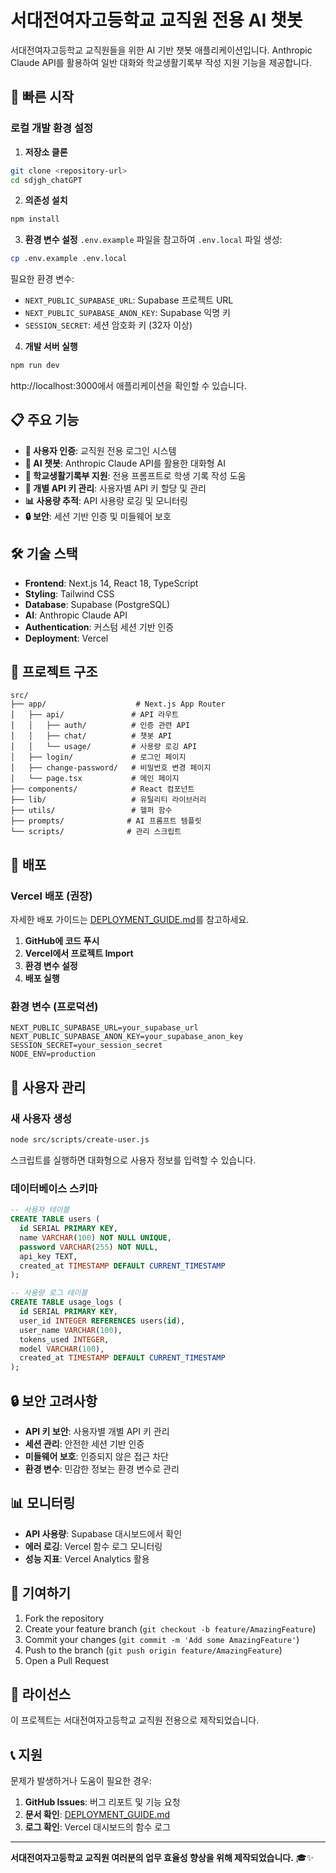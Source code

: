 # 서대전여자고등학교 교직원 전용 AI 챗봇

서대전여자고등학교 교직원들을 위한 AI 기반 챗봇 애플리케이션입니다. Anthropic Claude API를 활용하여 일반 대화와 학교생활기록부 작성 지원 기능을 제공합니다.

## 🚀 빠른 시작

### 로컬 개발 환경 설정

1. **저장소 클론**
```bash
git clone <repository-url>
cd sdjgh_chatGPT
```

2. **의존성 설치**
```bash
npm install
```

3. **환경 변수 설정**
`.env.example` 파일을 참고하여 `.env.local` 파일 생성:
```bash
cp .env.example .env.local
```

필요한 환경 변수:
- `NEXT_PUBLIC_SUPABASE_URL`: Supabase 프로젝트 URL
- `NEXT_PUBLIC_SUPABASE_ANON_KEY`: Supabase 익명 키
- `SESSION_SECRET`: 세션 암호화 키 (32자 이상)

4. **개발 서버 실행**
```bash
npm run dev
```

http://localhost:3000에서 애플리케이션을 확인할 수 있습니다.

## 📋 주요 기능

- **🔐 사용자 인증**: 교직원 전용 로그인 시스템
- **💬 AI 챗봇**: Anthropic Claude API를 활용한 대화형 AI
- **📝 학교생활기록부 지원**: 전용 프롬프트로 학생 기록 작성 도움
- **🔑 개별 API 키 관리**: 사용자별 API 키 할당 및 관리
- **📊 사용량 추적**: API 사용량 로깅 및 모니터링
- **🔒 보안**: 세션 기반 인증 및 미들웨어 보호

## 🛠️ 기술 스택

- **Frontend**: Next.js 14, React 18, TypeScript
- **Styling**: Tailwind CSS
- **Database**: Supabase (PostgreSQL)
- **AI**: Anthropic Claude API
- **Authentication**: 커스텀 세션 기반 인증
- **Deployment**: Vercel

## 📁 프로젝트 구조

```
src/
├── app/                    # Next.js App Router
│   ├── api/               # API 라우트
│   │   ├── auth/          # 인증 관련 API
│   │   ├── chat/          # 챗봇 API
│   │   └── usage/         # 사용량 로깅 API
│   ├── login/             # 로그인 페이지
│   ├── change-password/   # 비밀번호 변경 페이지
│   └── page.tsx           # 메인 페이지
├── components/            # React 컴포넌트
├── lib/                   # 유틸리티 라이브러리
├── utils/                 # 헬퍼 함수
├── prompts/              # AI 프롬프트 템플릿
└── scripts/              # 관리 스크립트
```

## 🔧 배포

### Vercel 배포 (권장)

자세한 배포 가이드는 [DEPLOYMENT_GUIDE.md](./DEPLOYMENT_GUIDE.md)를 참고하세요.

1. **GitHub에 코드 푸시**
2. **Vercel에서 프로젝트 Import**
3. **환경 변수 설정**
4. **배포 실행**

### 환경 변수 (프로덕션)

```
NEXT_PUBLIC_SUPABASE_URL=your_supabase_url
NEXT_PUBLIC_SUPABASE_ANON_KEY=your_supabase_anon_key
SESSION_SECRET=your_session_secret
NODE_ENV=production
```

## 👥 사용자 관리

### 새 사용자 생성

```bash
node src/scripts/create-user.js
```

스크립트를 실행하면 대화형으로 사용자 정보를 입력할 수 있습니다.

### 데이터베이스 스키마

```sql
-- 사용자 테이블
CREATE TABLE users (
  id SERIAL PRIMARY KEY,
  name VARCHAR(100) NOT NULL UNIQUE,
  password VARCHAR(255) NOT NULL,
  api_key TEXT,
  created_at TIMESTAMP DEFAULT CURRENT_TIMESTAMP
);

-- 사용량 로그 테이블
CREATE TABLE usage_logs (
  id SERIAL PRIMARY KEY,
  user_id INTEGER REFERENCES users(id),
  user_name VARCHAR(100),
  tokens_used INTEGER,
  model VARCHAR(100),
  created_at TIMESTAMP DEFAULT CURRENT_TIMESTAMP
);
```

## 🔒 보안 고려사항

- **API 키 보안**: 사용자별 개별 API 키 관리
- **세션 관리**: 안전한 세션 기반 인증
- **미들웨어 보호**: 인증되지 않은 접근 차단
- **환경 변수**: 민감한 정보는 환경 변수로 관리

## 📊 모니터링

- **API 사용량**: Supabase 대시보드에서 확인
- **에러 로깅**: Vercel 함수 로그 모니터링
- **성능 지표**: Vercel Analytics 활용

## 🤝 기여하기

1. Fork the repository
2. Create your feature branch (`git checkout -b feature/AmazingFeature`)
3. Commit your changes (`git commit -m 'Add some AmazingFeature'`)
4. Push to the branch (`git push origin feature/AmazingFeature`)
5. Open a Pull Request

## 📄 라이선스

이 프로젝트는 서대전여자고등학교 교직원 전용으로 제작되었습니다.

## 📞 지원

문제가 발생하거나 도움이 필요한 경우:

1. **GitHub Issues**: 버그 리포트 및 기능 요청
2. **문서 확인**: [DEPLOYMENT_GUIDE.md](./DEPLOYMENT_GUIDE.md)
3. **로그 확인**: Vercel 대시보드의 함수 로그

---

**서대전여자고등학교 교직원 여러분의 업무 효율성 향상을 위해 제작되었습니다.** 🎓✨
